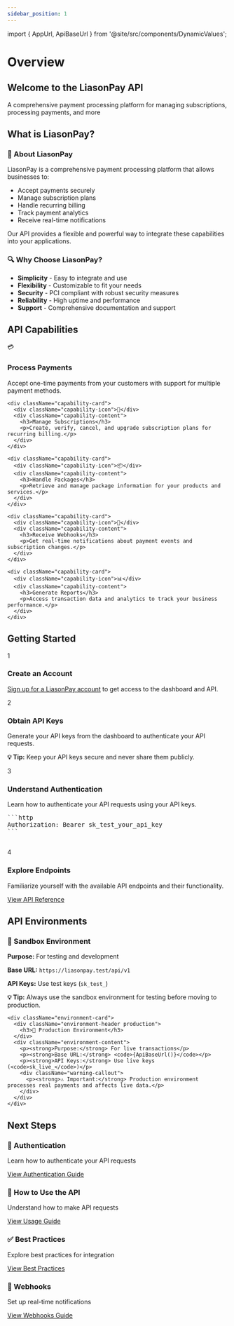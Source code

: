 ```yaml
---
sidebar_position: 1
---
```


import { AppUrl, ApiBaseUrl } from '@site/src/components/DynamicValues';

# Overview

<div className="explorer-header">
  <div className="explorer-header-content">
    <h2>Welcome to the LiasonPay API</h2>
    <p>A comprehensive payment processing platform for managing subscriptions, processing payments, and more</p>
  </div>
</div>

## What is LiasonPay?

<div className="features-grid">
  <div className="feature-card">
    <h3>🏢 About LiasonPay</h3>
    <p>LiasonPay is a comprehensive payment processing platform that allows businesses to:</p>
    <ul>
      <li>Accept payments securely</li>
      <li>Manage subscription plans</li>
      <li>Handle recurring billing</li>
      <li>Track payment analytics</li>
      <li>Receive real-time notifications</li>
    </ul>
    <p>Our API provides a flexible and powerful way to integrate these capabilities into your applications.</p>
  </div>

  <div className="feature-card">
    <h3>🔍 Why Choose LiasonPay?</h3>
    <ul>
      <li><strong>Simplicity</strong> - Easy to integrate and use</li>
      <li><strong>Flexibility</strong> - Customizable to fit your needs</li>
      <li><strong>Security</strong> - PCI compliant with robust security measures</li>
      <li><strong>Reliability</strong> - High uptime and performance</li>
      <li><strong>Support</strong> - Comprehensive documentation and support</li>
    </ul>
  </div>
</div>

## API Capabilities

<div className="capabilities-section">
  <div className="capabilities-grid">
    <div className="capability-card">
      <div className="capability-icon">💳</div>
      <div className="capability-content">
        <h3>Process Payments</h3>
        <p>Accept one-time payments from your customers with support for multiple payment methods.</p>
      </div>
    </div>

    <div className="capability-card">
      <div className="capability-icon">🔄</div>
      <div className="capability-content">
        <h3>Manage Subscriptions</h3>
        <p>Create, verify, cancel, and upgrade subscription plans for recurring billing.</p>
      </div>
    </div>

    <div className="capability-card">
      <div className="capability-icon">📦</div>
      <div className="capability-content">
        <h3>Handle Packages</h3>
        <p>Retrieve and manage package information for your products and services.</p>
      </div>
    </div>

    <div className="capability-card">
      <div className="capability-icon">🔔</div>
      <div className="capability-content">
        <h3>Receive Webhooks</h3>
        <p>Get real-time notifications about payment events and subscription changes.</p>
      </div>
    </div>

    <div className="capability-card">
      <div className="capability-icon">📊</div>
      <div className="capability-content">
        <h3>Generate Reports</h3>
        <p>Access transaction data and analytics to track your business performance.</p>
      </div>
    </div>

  </div>
</div>

## Getting Started

<div className="setup-steps">
  <div className="setup-step">
    <div className="step-number">1</div>
    <div className="step-content">
      <h3>Create an Account</h3>
      <p><a href={AppUrl()} target="_blank" rel="noopener noreferrer">Sign up for a LiasonPay account</a> to get access to the dashboard and API.</p>
    </div>
  </div>

  <div className="setup-step">
    <div className="step-number">2</div>
    <div className="step-content">
      <h3>Obtain API Keys</h3>
      <p>Generate your API keys from the dashboard to authenticate your API requests.</p>
      <div className="info-callout">
        <p><strong>💡 Tip:</strong> Keep your API keys secure and never share them publicly.</p>
      </div>
    </div>
  </div>

  <div className="setup-step">
    <div className="step-number">3</div>
    <div className="step-content">
      <h3>Understand Authentication</h3>
      <p>Learn how to authenticate your API requests using your API keys.</p>
      <div className="code-block-container">
        <pre className="code-block">
```http
Authorization: Bearer sk_test_your_api_key
```
        </pre>
      </div>
    </div>
  </div>

  <div className="setup-step">
    <div className="step-number">4</div>
    <div className="step-content">
      <h3>Explore Endpoints</h3>
      <p>Familiarize yourself with the available API endpoints and their functionality.</p>
      <a href="/api-reference" className="button button--secondary">View API Reference</a>
    </div>
  </div>
</div>

## API Environments

<div className="environments-section">
  <div className="environment-cards">
    <div className="environment-card">
      <div className="environment-header sandbox">
        <h3>🧪 Sandbox Environment</h3>
      </div>
      <div className="environment-content">
        <p><strong>Purpose:</strong> For testing and development</p>
        <p><strong>Base URL:</strong> <code>https://liasonpay.test/api/v1</code></p>
        <p><strong>API Keys:</strong> Use test keys (<code>sk_test_</code>)</p>
        <div className="info-callout">
          <p><strong>💡 Tip:</strong> Always use the sandbox environment for testing before moving to production.</p>
        </div>
      </div>
    </div>

    <div className="environment-card">
      <div className="environment-header production">
        <h3>🚀 Production Environment</h3>
      </div>
      <div className="environment-content">
        <p><strong>Purpose:</strong> For live transactions</p>
        <p><strong>Base URL:</strong> <code>{ApiBaseUrl()}</code></p>
        <p><strong>API Keys:</strong> Use live keys (<code>sk_live_</code>)</p>
        <div className="warning-callout">
          <p><strong>⚠️ Important:</strong> Production environment processes real payments and affects live data.</p>
        </div>
      </div>
    </div>

  </div>
</div>

## Next Steps

<div className="next-steps-section">
  <div className="next-step-card">
    <h3>🔐 Authentication</h3>
    <p>Learn how to authenticate your API requests</p>
    <a href="./authentication" className="button button--secondary">View Authentication Guide</a>
  </div>

  <div className="next-step-card">
    <h3>📘 How to Use the API</h3>
    <p>Understand how to make API requests</p>
    <a href="./how-to-use" className="button button--secondary">View Usage Guide</a>
  </div>

  <div className="next-step-card">
    <h3>✅ Best Practices</h3>
    <p>Explore best practices for integration</p>
    <a href="./best-practices" className="button button--secondary">View Best Practices</a>
  </div>

  <div className="next-step-card">
    <h3>🔔 Webhooks</h3>
    <p>Set up real-time notifications</p>
    <a href="./webhooks" className="button button--secondary">View Webhooks Guide</a>
  </div>
</div>
